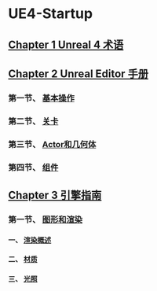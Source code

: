 # UE4-Startup

## [Chapter 1 Unreal 4 术语](https://github.com/Yiwozai/UE4-Startup/blob/master/chapter%201.md)

## [Chapter 2 Unreal Editor 手册](https://github.com/Yiwozai/UE4-Startup/blob/master/chapter%202.md)
### 第一节、 [基本操作](https://github.com/Yiwozai/UE4-Startup/blob/master/chapter%202.md#第一节-基本操作)
### 第二节、 [关卡](https://github.com/Yiwozai/UE4-Startup/blob/master/chapter%202.md#第二节-关卡)
### 第三节、 [Actor和几何体](https://github.com/Yiwozai/UE4-Startup/blob/master/chapter%202.md#第三节-actor和几何体)
### 第四节、 [组件](https://github.com/Yiwozai/UE4-Startup/blob/master/chapter%202.md#第四节-组件)


## [Chapter 3 引擎指南](https://github.com/Yiwozai/UE4-Startup/blob/master/chapter%203-1.md)
### 第一节、 [图形和渲染](https://github.com/Yiwozai/UE4-Startup/blob/master/chapter%203-1.md#第一节-图形和渲染)
#### 一、 [渲染概述](https://github.com/Yiwozai/UE4-Startup/blob/master/chapter%203-1.md#一-渲染概述)
#### 二、 [材质](https://github.com/Yiwozai/UE4-Startup/blob/master/chapter%203-1.md#二-材质)
#### 三、 [光照](https://github.com/Yiwozai/UE4-Startup/blob/master/chapter%203-2.md#三-光照)
